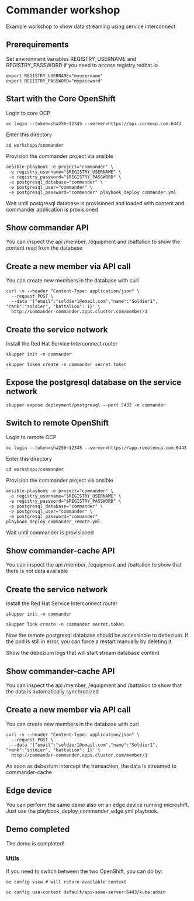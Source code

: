 # Commander workshop

Example workshop to show data streaming using service interconnect

## Prerequirements

Set environment variables REGISTRY_USERNAME and REGISTRY_PASSWORD if you need to access registry.redhat.io

```
export REGISTRY_USERNAME="myusername"
export REGISTRY_PASSWORD="mypassword"
```

## Start with the Core OpenShift

Login to core OCP

```
oc login --token=sha256~12345 --server=https://api.coreocp.com:6443
```

Enter this directory

```
cd workshops/commander
```

Provision the commander project via ansible

```
ansible-playbook -e project="commander" \
 -e registry_username="$REGISTRY_USERNAME" \
 -e registry_password="$REGISTRY_PASSWORD" \
 -e postgresql_database="commander" \
 -e postgresql_user="commander" \
 -e postgresql_password="commander" playbook_deploy_commander.yml
```

Wait until postgresql database is provisioned and loaded with content and
commander application is provisioned

## Show commander API

You can inspect the api /member, /equipment and /battalion to show the content
read from the database

## Create a new member via API call

You can create new members in the database with curl

```
curl -v --header "Content-Type: application/json" \
  --request POST \
  --data '{"email":"soldier1@email.com","name":"Soldier1", "rank":"soldier", "battalion": 1}' \
  http://commander-commander.apps.cluster.com/member/1
```

## Create the service network

Install the Red Hat Service Interconnect router

```
skupper init -n commander

skupper token create -n commander secret.token
```

## Expose the postgresql database on the service network

```
skupper expose deployment/postgresql --port 5432 -n commander
```

## Switch to remote OpenShift

Login to remote OCP

```
oc login --token=sha256~12345 --server=https://app.remoteocp.com:6443
```

Enter this directory

```
cd workshops/commander
```

Provision the commander project via ansible

```
ansible-playbook -e project="commander" \
 -e registry_username="$REGISTRY_USERNAME" \
 -e registry_password="$REGISTRY_PASSWORD" \
 -e postgresql_database="commander" \
 -e postgresql_user="commander" \
 -e postgresql_password="commander" playbook_deploy_commander_remote.yml
```

Wait until commander is provisioned

## Show commander-cache API

You can inspect the api /member, /equipment and /battalion to show that there is not data available

## Create the service network

Install the Red Hat Service Interconnect router

```
skupper init -n commander

skupper link create -n commander secret.token
```

Now the remote postgresql database should be accessinble to debezium.
If the pod is still in error, you can force a restart manually by deleting it.

Show the debezium logs that will start stream database content

## Show commander-cache API

You can inspect the api /member, /equipment and /battalion to show that the data
is automatically synchronized

## Create a new member via API call

You can create new members in the database with curl

```
curl -v --header "Content-Type: application/json" \
  --request POST \
  --data '{"email":"soldier1@email.com","name":"Soldier1", "rank":"soldier", "battalion": 1}' \
  http://commander-commander.apps.cluster.com/member/1
```

As soon as debezium intercept the transaction, the data is streamed to commander-cache

## Edge device

You can perform the same demo also on an edge device running microshift. Just use the playbook_deploy_commander_edge.yml playbook.

## Demo completed

The demo is completed!

### Utils

If you need to switch between the two OpenShift, you can do by:

```
oc config view # will return available context

oc config use-context default/api-some-server:6443/kube:admin
```